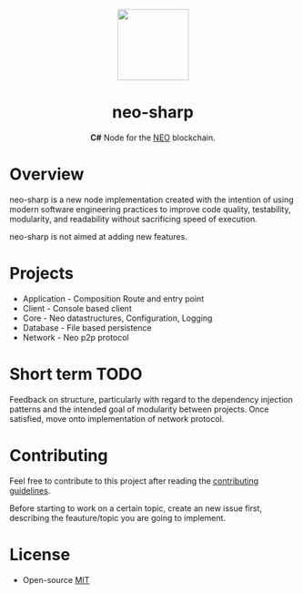 <p align="center">
<img
    src="http://res.cloudinary.com/vidsy/image/upload/v1503160820/CoZ_Icon_DARKBLUE_200x178px_oq0gxm.png"
    width="125px"
  >
</p>

<h1 align="center">neo-sharp</h1>

<p align="center">
  <b>C#</b> Node for the <a href="https://neo.org">NEO</a> blockchain.
</p>

# Overview

neo-sharp is a new node implementation created with the intention of using modern software engineering practices to improve code quality, testability, modularity, and readability without sacrificing speed of execution.

neo-sharp is not aimed at adding new features.

# Projects

* Application - Composition Route and entry point
* Client - Console based client
* Core - Neo datastructures, Configuration, Logging
* Database - File based persistence
* Network - Neo p2p protocol

# Short term TODO

Feedback on structure, particularly with regard to the dependency injection patterns and the intended goal of modularity between projects. Once satisfied, move onto implementation of network protocol.

# Contributing

Feel free to contribute to this project after reading the
[contributing guidelines](https://github.com/CityOfZion/neo-go/blob/master/CONTRIBUTING.md).

Before starting to work on a certain topic, create an new issue first,
describing the feauture/topic you are going to implement.

# License

- Open-source [MIT](https://github.com/CityOfZion/neo-sharp/blob/master/LICENCE.md)